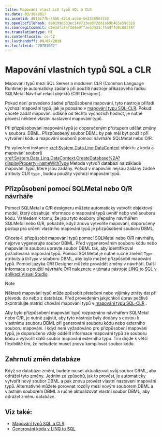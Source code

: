 ```yaml
---
title: Mapování vlastních typů SQL a CLR
ms.date: 03/30/2017
ms.assetid: d916c7fb-4b56-4214-acbe-5e23365047b2
ms.openlocfilehash: 8901998533ec14e733ea072dd1a69b465e596328
ms.sourcegitcommit: d2e1dfa7ef2d4e9ffae3d431cf6a4ffd9c8d378f
ms.translationtype: MT
ms.contentlocale: cs-CZ
ms.lasthandoff: 09/07/2019
ms.locfileid: "70781082"
---
```

# <a name="sql-clr-custom-type-mappings"></a>Mapování vlastních typů SQL a CLR
Mapování typů mezi SQL Server a modulem CLR (Common Language Runtime) je automaticky zadáno při použití nástroje příkazového řádku SQLMetal Návrhář relací objektů (O/R Designer).  
  
 Pokud není provedeno žádné přizpůsobené mapování, tyto nástroje přiřadí výchozí mapování typů, jak je popsáno v [mapování typu SQL-CLR](sql-clr-type-mapping.md). Pokud chcete zadat mapování odlišně od těchto výchozích hodnot, je nutné provést některé vlastní nastavení mapování typů.  
  
 Při přizpůsobování mapování typů je doporučeným přístupem udělat změny v souboru. DBML. Přizpůsobený soubor DBML by pak měl být použit při vytváření kódu a mapování souborů pomocí návrháře SQLMetal nebo O/R.  
  
 Po vytvoření instance <xref:System.Data.Linq.DataContext> objektu z kódu a mapování souborů <xref:System.Data.Linq.DataContext.CreateDatabase%2A?displayProperty=nameWithType> Metoda vytvoří databázi na základě mapování typů, které jsou zadány. Pokud v mapování nejsou zadány žádné atributy CLR `type` , budou použity výchozí mapování typů.  
  
## <a name="customization-with-sqlmetal-or-or-designer"></a>Přizpůsobení pomocí SQLMetal nebo O/R návrháře  
 Pomocí SQLMetal a O/R designeru můžete automaticky vytvořit objektový model, který obsahuje informace o mapování typů uvnitř nebo vně souboru kódu. Vzhledem k tomu, že jsou tyto soubory přepsány návrhářem SQLMetal nebo O/R, pokaždé, když znovu vytvoříte mapování, doporučený postup pro určení vlastního mapování typů je přizpůsobení souboru DBML.  
  
 Chcete-li přizpůsobit mapování typů pomocí SQLMetal nebo O/R návrháře, nejprve vygenerujte soubor DBML. Před vygenerováním souboru kódu nebo mapováním souboru upravte soubor DBML tak, aby identifikoval požadovaná mapování typů. Pomocí SQLMetal je nutné ručně změnit `Type` atributy a `DbType` v souboru DBML, aby bylo možné přizpůsobit mapování typů. Pomocí jazyka O/R Designer můžete provádět změny v návrháři. Další informace o použití návrháře O/R naleznete v tématu [nástroje LINQ to SQL v aplikaci Visual Studio](/visualstudio/data-tools/linq-to-sql-tools-in-visual-studio2).  
  
> [!NOTE]
> Některé mapování typů může způsobit přetečení nebo výjimky ztráty dat při převodu do nebo z databáze. Před provedením jakýchkoli úprav pečlivě zkontrolujte matrici chování mapování typů v [mapování typu SQL-CLR](sql-clr-type-mapping.md) .  
  
 Aby bylo přizpůsobení mapování typů rozpoznáno návrhářem SQLMetal nebo O/R, je nutné zajistit, aby tyto nástroje byly dodány s cestou k vlastnímu souboru DBML při generování souboru kódu nebo externího souboru mapování. I když není vyžadováno pro přizpůsobení mapování typů, je doporučeno vždy oddělit informace mapování typů ze souboru kódu a vytvořit další soubor mapování externího typu. Tím dojde k větší flexibilitě tím, že nebudete muset znovu kompilovat soubor kódu.  
  
## <a name="incorporating-database-changes"></a>Zahrnutí změn databáze  
 Když se databáze změní, budete muset aktualizovat svůj soubor DBML, aby odrážel tyto změny. Jedním ze způsobů, jak to provést, je automaticky vytvořit nový soubor DBML a pak znovu provést vlastní nastavení mapování typů. Alternativně můžete porovnat rozdíly mezi novým souborem DBML a vlastním souborem DBML a ručně aktualizovat vlastní soubor DBML, aby odrážel změnu databáze.  
  
## <a name="see-also"></a>Viz také:

- [Mapování typů SQL a CLR](sql-clr-type-mapping.md)
- [Generování kódu v LINQ to SQL](code-generation-in-linq-to-sql.md)
